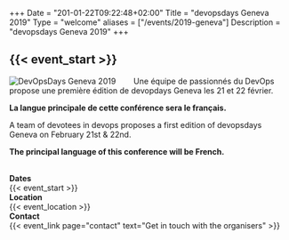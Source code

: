+++
Date = "201-01-22T09:22:48+02:00"
Title = "devopsdays Geneva 2019"
Type = "welcome"
aliases = ["/events/2019-geneva"]
Description = "devopsdays Geneva 2019"
+++

<h2>{{< event_start >}}</h2>

<div style="float:left;">
  <img alt="DevOpsDays Geneva 2019" src="/events/2019-geneva/logo.png" style="max-width: 20rem;margin-right:2rem;">
</div>

Une équipe de passionnés du DevOps propose une première édition de devopdays Geneva
les 21 et 22 février.

**La langue principale de cette conférence sera le français.**

A team of devotees in devops proposes a first edition of devopsdays Geneva
on February 21st & 22nd.

**The principal language of this conference will be French.**

<br />

 <!-- <div style="text-align:center;">
  {{< event_logo >}}
</div> -->

<div class = "row">
  <div class = "col-md-2">
    <strong>Dates</strong>
  </div>
  <div class = "col-md-8">
    {{< event_start >}}
  </div>
</div>

<div class = "row">
  <div class = "col-md-2">
    <strong>Location</strong>
  </div>
  <div class = "col-md-8">
    {{< event_location >}}
  </div>
</div>

<!-- <div class = "row">
  <div class = "col-md-2">
    <strong>Register</strong>
  </div>
  <div class = "col-md-8">
  </div>
</div> -->

<!-- TOBE DEFINED

<div class = "row">
  <div class = "col-md-2">
    <strong>Propose</strong>
  </div>
  <div class = "col-md-8">

  </div>
</div>
TOBE DEFINED -->

<!-- <div class = "row">
  <div class = "col-md-2">
    <strong>Program</strong>
  </div>
  <div class = "col-md-8">
  </div>
</div> -->

<!-- <div class = "row">
  <div class = "col-md-2">
    <strong>Speakers</strong>
  </div>
  <div class = "col-md-8">
  </div>
</div> -->

<!-- TOBE DEFINED

<div class = "row">
  <div class = "col-md-2">
    <strong>Sponsors</strong>
  </div>
  <div class = "col-md-8">
  </div>
</div>
TOBE DEFINED -->

<div class = "row">
  <div class = "col-md-2">
    <strong>Contact</strong>
  </div>
  <div class = "col-md-8">
    {{< event_link page="contact" text="Get in touch with the organisers" >}}
  </div>
</div>

<!-- Uncomment if you added your city twitter name
<br />
{{< event_twitter >}}
-->
